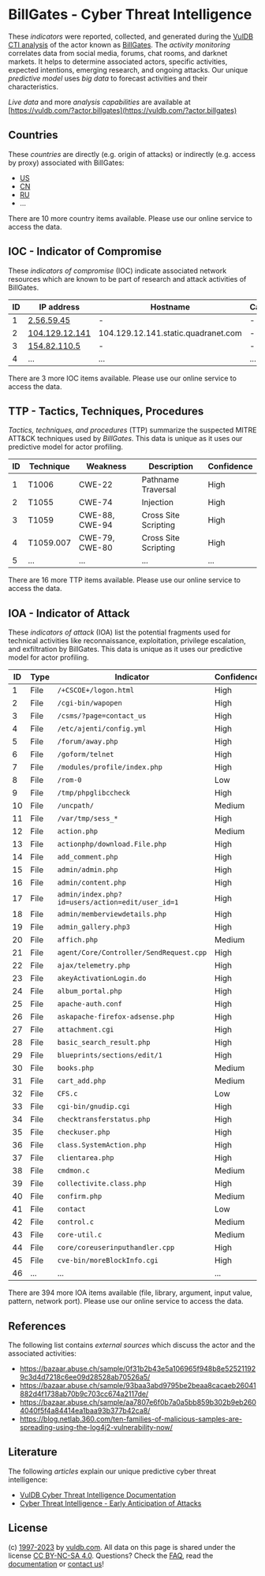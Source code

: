 # BillGates - Cyber Threat Intelligence

These _indicators_ were reported, collected, and generated during the [VulDB CTI analysis](https://vuldb.com/?kb.cti) of the actor known as [BillGates](https://vuldb.com/?actor.billgates). The _activity monitoring_ correlates data from social media, forums, chat rooms, and darknet markets. It helps to determine associated actors, specific activities, expected intentions, emerging research, and ongoing attacks. Our unique _predictive model_ uses _big data_ to forecast activities and their characteristics.

_Live data_ and more _analysis capabilities_ are available at [https://vuldb.com/?actor.billgates](https://vuldb.com/?actor.billgates)

## Countries

These _countries_ are directly (e.g. origin of attacks) or indirectly (e.g. access by proxy) associated with BillGates:

* [US](https://vuldb.com/?country.us)
* [CN](https://vuldb.com/?country.cn)
* [RU](https://vuldb.com/?country.ru)
* ...

There are 10 more country items available. Please use our online service to access the data.

## IOC - Indicator of Compromise

These _indicators of compromise_ (IOC) indicate associated network resources which are known to be part of research and attack activities of BillGates.

ID | IP address | Hostname | Campaign | Confidence
-- | ---------- | -------- | -------- | ----------
1 | [2.56.59.45](https://vuldb.com/?ip.2.56.59.45) | - | - | High
2 | [104.129.12.141](https://vuldb.com/?ip.104.129.12.141) | 104.129.12.141.static.quadranet.com | - | High
3 | [154.82.110.5](https://vuldb.com/?ip.154.82.110.5) | - | - | High
4 | ... | ... | ... | ...

There are 3 more IOC items available. Please use our online service to access the data.

## TTP - Tactics, Techniques, Procedures

_Tactics, techniques, and procedures_ (TTP) summarize the suspected MITRE ATT&CK techniques used by _BillGates_. This data is unique as it uses our predictive model for actor profiling.

ID | Technique | Weakness | Description | Confidence
-- | --------- | -------- | ----------- | ----------
1 | T1006 | CWE-22 | Pathname Traversal | High
2 | T1055 | CWE-74 | Injection | High
3 | T1059 | CWE-88, CWE-94 | Cross Site Scripting | High
4 | T1059.007 | CWE-79, CWE-80 | Cross Site Scripting | High
5 | ... | ... | ... | ...

There are 16 more TTP items available. Please use our online service to access the data.

## IOA - Indicator of Attack

These _indicators of attack_ (IOA) list the potential fragments used for technical activities like reconnaissance, exploitation, privilege escalation, and exfiltration by BillGates. This data is unique as it uses our predictive model for actor profiling.

ID | Type | Indicator | Confidence
-- | ---- | --------- | ----------
1 | File | `/+CSCOE+/logon.html` | High
2 | File | `/cgi-bin/wapopen` | High
3 | File | `/csms/?page=contact_us` | High
4 | File | `/etc/ajenti/config.yml` | High
5 | File | `/forum/away.php` | High
6 | File | `/goform/telnet` | High
7 | File | `/modules/profile/index.php` | High
8 | File | `/rom-0` | Low
9 | File | `/tmp/phpglibccheck` | High
10 | File | `/uncpath/` | Medium
11 | File | `/var/tmp/sess_*` | High
12 | File | `action.php` | Medium
13 | File | `actionphp/download.File.php` | High
14 | File | `add_comment.php` | High
15 | File | `admin/admin.php` | High
16 | File | `admin/content.php` | High
17 | File | `admin/index.php?id=users/action=edit/user_id=1` | High
18 | File | `admin/memberviewdetails.php` | High
19 | File | `admin_gallery.php3` | High
20 | File | `affich.php` | Medium
21 | File | `agent/Core/Controller/SendRequest.cpp` | High
22 | File | `ajax/telemetry.php` | High
23 | File | `akeyActivationLogin.do` | High
24 | File | `album_portal.php` | High
25 | File | `apache-auth.conf` | High
26 | File | `askapache-firefox-adsense.php` | High
27 | File | `attachment.cgi` | High
28 | File | `basic_search_result.php` | High
29 | File | `blueprints/sections/edit/1` | High
30 | File | `books.php` | Medium
31 | File | `cart_add.php` | Medium
32 | File | `CFS.c` | Low
33 | File | `cgi-bin/gnudip.cgi` | High
34 | File | `checktransferstatus.php` | High
35 | File | `checkuser.php` | High
36 | File | `class.SystemAction.php` | High
37 | File | `clientarea.php` | High
38 | File | `cmdmon.c` | Medium
39 | File | `collectivite.class.php` | High
40 | File | `confirm.php` | Medium
41 | File | `contact` | Low
42 | File | `control.c` | Medium
43 | File | `core-util.c` | Medium
44 | File | `core/coreuserinputhandler.cpp` | High
45 | File | `cve-bin/moreBlockInfo.cgi` | High
46 | ... | ... | ...

There are 394 more IOA items available (file, library, argument, input value, pattern, network port). Please use our online service to access the data.

## References

The following list contains _external sources_ which discuss the actor and the associated activities:

* https://bazaar.abuse.ch/sample/0f31b2b43e5a106965f948b8e525211929c3d4d7218c6ee09d28528ab70526a5/
* https://bazaar.abuse.ch/sample/93baa3abd9795be2beaa8cacaeb26041882d4f1738ab70b9c703cc674a2117de/
* https://bazaar.abuse.ch/sample/aa7807e6f0b7a0a5bb859b302b9eb2604040f5f4a84414ea1baa93b377b42ca8/
* https://blog.netlab.360.com/ten-families-of-malicious-samples-are-spreading-using-the-log4j2-vulnerability-now/

## Literature

The following _articles_ explain our unique predictive cyber threat intelligence:

* [VulDB Cyber Threat Intelligence Documentation](https://vuldb.com/?kb.cti)
* [Cyber Threat Intelligence - Early Anticipation of Attacks](https://www.scip.ch/en/?labs.20201022)

## License

(c) [1997-2023](https://vuldb.com/?kb.changelog) by [vuldb.com](https://vuldb.com/?kb.about). All data on this page is shared under the license [CC BY-NC-SA 4.0](https://creativecommons.org/licenses/by-nc-sa/4.0/). Questions? Check the [FAQ](https://vuldb.com/?kb.faq), read the [documentation](https://vuldb.com/?kb) or [contact us](https://vuldb.com/?contact)!
